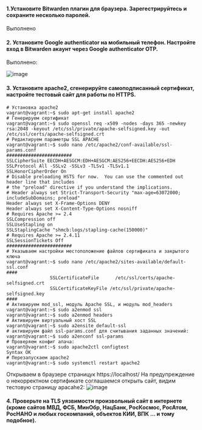 #### 1.Установите Bitwarden плагин для браузера. Зарегестрируйтесь и сохраните несколько паролей.
Выполнено
#### 2. Установите Google authenticator на мобильный телефон. Настройте вход в Bitwarden акаунт через Google authenticator OTP.
Выполнено:

![image](https://user-images.githubusercontent.com/64410504/145977231-cbf7469e-73d1-4374-98c9-0a689085c844.png)

#### 3. Установите apache2, сгенерируйте самоподписанный сертификат, настройте тестовый сайт для работы по HTTPS.
```
# Установка apache2
vagrant@vagrant:~$ sudo apt-get install apache2
# Генерируем сертификат
vagrant@vagrant:~$ sudo openssl req -x509 -nodes -days 365 -newkey rsa:2048 -keyout /etc/ssl/private/apache-selfsigned.key -out /etc/ssl/certs/apache-selfsigned.crt
# Редактируем параметры SSL APACHE
vagrant@vagrant:~$ sudo nano /etc/apache2/conf-available/ssl-params.conf
########################
SSLCipherSuite EECDH+AESGCM:EDH+AESGCM:AES256+EECDH:AES256+EDH
SSLProtocol All -SSLv2 -SSLv3 -TLSv1 -TLSv1.1
SSLHonorCipherOrder On
# Disable preloading HSTS for now.  You can use the commented out header line that includes
# the "preload" directive if you understand the implications.
# Header always set Strict-Transport-Security "max-age=63072000; includeSubDomains; preload"
Header always set X-Frame-Options DENY
Header always set X-Content-Type-Options nosniff
# Requires Apache >= 2.4
SSLCompression off
SSLUseStapling on
SSLStaplingCache "shmcb:logs/stapling-cache(150000)"
# Requires Apache >= 2.4.11
SSLSessionTickets Off
########################
# Указываем настройки местоположение файлов сертификата и закрытого ключа
vagrant@vagrant:~$ sudo nano /etc/apache2/sites-available/default-ssl.conf
####
                SSLCertificateFile      /etc/ssl/certs/apache-selfsigned.crt
                SSLCertificateKeyFile /etc/ssl/private/apache-selfsigned.key
####
# Активируем mod_ssl, модуль Apache SSL, и модуль mod_headers
vagrant@vagrant:~$ sudo a2enmod ssl
vagrant@vagrant:~$ sudo a2enmod headers
# Активируем виртуальный хост SSL 
vagrant@vagrant:~$ sudo a2ensite default-ssl
# активируем файл ssl-params.conf для считывания заданных значений:
vagrant@vagrant:~$ sudo a2enconf ssl-params
# Проверяем конфиг апача:
vagrant@vagrant:~$ sudo apache2ctl configtest
Syntax OK
# Перезапускаем apache2
vagrant@vagrant:~$ sudo systemctl restart apache2
```
Открываем в браузере страницук https://localhost/
На предупреждение о некорректном сертификате соглашаемся открыть сайт, видим тестовую страницу apacahe2:
![image](https://user-images.githubusercontent.com/64410504/145985583-9567b820-16c6-4d11-af0e-08c8a7d133ac.png)

#### 4. Проверьте на TLS уязвимости произвольный сайт в интернете (кроме сайтов МВД, ФСБ, МинОбр, НацБанк, РосКосмос, РосАтом, РосНАНО и любых госкомпаний, объектов КИИ, ВПК ... и тому подобное).
